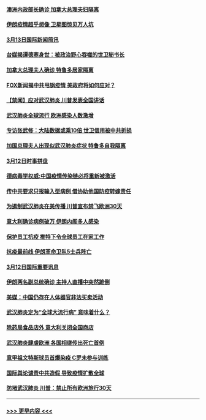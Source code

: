 #### [澳洲内政部长确诊 加拿大总理夫妇隔离](../pages/prog202/a102798781.md?t=03131931) 
#### [伊朗疫情超乎想像 卫星图惊见万人坑](../pages/prog202/a102798711.md?t=03131931) 
#### [3月13日国际新闻简讯](../pages/prog202/a102798719.md?t=03131931) 
#### [台媒揭谭德塞身世：被政治野心吞噬的世卫秘书长](../pages/prog202/a102798536.md?t=03131931) 
#### [加拿大总理夫人确诊 特鲁多居家隔离](../pages/prog202/a102798517.md?t=03131931) 
#### [FOX新闻揭中共甩锅疫情 美政府将如何应对？](../pages/prog202/a102798399.md?t=03131931) 
#### [【禁闻】应对武汉肺炎 川普发表全国讲话](../pages/prog202/a102798327.md?t=03131931) 
#### [武汉肺炎全球流行 欧洲感染人数激增](../pages/prog202/a102798382.md?t=03131931) 
#### [专访张武修：大陆数据或乘10倍 世卫信用被中共折损](../pages/prog202/a102798376.md?t=03131931) 
#### [加国总理夫人出现似武汉肺炎症状 特鲁多自我隔离](../pages/prog202/a102798326.md?t=03131931) 
#### [3月12日时事拼盘](../pages/prog202/a102798314.md?t=03131931) 
#### [德病毒学权威:中国疫情传染链必将重新被激活](../pages/prog202/a102798303.md?t=03131931) 
#### [传中共要求只报输入型病例  借协助他国防疫转嫁责任](../pages/prog202/a102798279.md?t=03131931) 
#### [为遏制武汉肺炎在美传播 川普宣布禁飞欧洲30天](../pages/prog202/a102798249.md?t=03131931) 
#### [意大利确诊病例破万 伊朗内阁多人感染](../pages/prog202/a102798155.md?t=03131931) 
#### [保护员工抗疫 推特下令全球员工在家工作](../pages/prog202/a102798053.md?t=03131931) 
#### [抗疫最前线 伊朗革命卫队5士兵阵亡](../pages/prog202/a102798033.md?t=03131931) 
#### [3月12日国际重要讯息](../pages/prog202/a102797939.md?t=03131931) 
#### [伊朗两名副总统确诊 主持人直播中突然跪倒](../pages/prog202/a102797898.md?t=03131931) 
#### [美媒：中国仍存在人体器官非法买卖活动](../pages/prog202/a102797745.md?t=03131931) 
#### [武汉肺炎定为“全球大流行病” 意味着什么？](../pages/prog202/a102797736.md?t=03131931) 
#### [除药局食品店外 意大利关闭全国商店](../pages/prog202/a102797725.md?t=03131931) 
#### [武汉肺炎肆虐欧洲 各国相继传出死亡首例](../pages/prog202/a102797718.md?t=03131931) 
#### [意甲祖文特斯球员首爆染疫 C罗未参与训练](../pages/prog202/a102797708.md?t=03131931) 
#### [国际舆论谴责中共造假 导致疫情扩散全球](../pages/prog202/a102797692.md?t=03131931) 
#### [防堵武汉肺炎 川普：禁止所有欧洲旅行30天](../pages/prog202/a102797681.md?t=03131931) 

----
#### [ >>> 更早内容 <<< ](../indexes/prog202-earlier.md)
